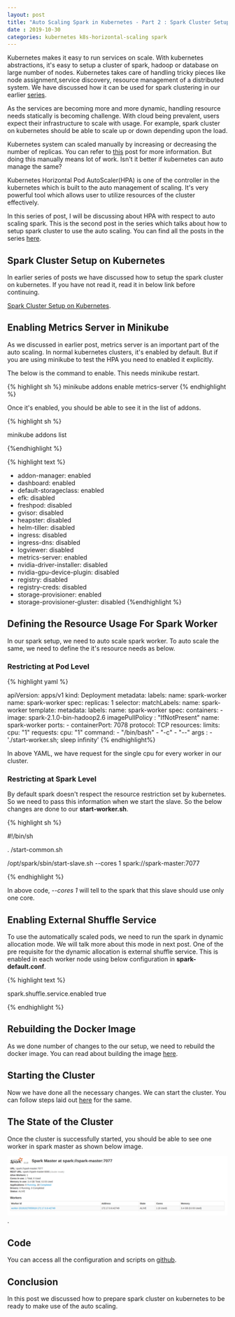```yaml
---
layout: post
title: "Auto Scaling Spark in Kubernetes - Part 2 : Spark Cluster Setup"
date : 2019-10-30
categories: kubernetes k8s-horizontal-scaling spark
---
```

Kubernetes makes it easy to run services on scale. With kubernetes abstractions, it's easy to setup a cluster of spark, hadoop or database on large number of nodes. Kubernetes takes care of handling tricky pieces like node assignment,service discovery, resource management of a distributed system. We have discussed how it can be used for spark clustering in our earlier [series](/categories/kubernetes-series).

As the services are becoming more and more dynamic, handling resource needs statically is becoming challenge. With cloud being prevalent, users expect their infrastructure to scale with usage. For example, spark cluster on kubernetes should be able to scale up or down depending upon the load.

Kubernetes system can scaled manually by increasing or decreasing the number of replicas. You can refer to [this](/scaling-spark-with-kubernetes-part-7) post for more information. But doing this manually means lot of work. Isn't it better if kubernetes can auto manage the same?

Kubernetes Horizontal Pod AutoScaler(HPA) is one of the controller in the kubernetes which is built to the auto management of scaling. It's very powerful tool which allows user to utilize resources of the cluster effectively.


In this series of post, I will be discussing about HPA with respect to auto scaling spark. This is the second post in the series which talks about how to setup spark cluster to use the auto scaling. You can find all the posts in the series [here](/categories/k8s-horizontal-scaling).


## Spark Cluster Setup on Kubernetes

In earlier series of posts we have discussed how to setup the spark cluster on kubernetes. If you have not read it, read it in below link before continuing.


[Spark Cluster Setup on Kubernetes](/categories/kubernetes-series/).


## Enabling Metrics Server in Minikube

As we discussed in earlier post, metrics server is an important part of the auto scaling. In normal kubernetes clusters, it's enabled by default. But if you are using minikube to test the HPA you need to enabled it explicitly.

The below is the command to enable. This needs minikube restart.


{% highlight sh %}
minikube addons enable metrics-server
{% endhighlight %}


Once it's enabled, you should be able to see it in the list of addons.

{% highlight sh %}

minikube addons list

{%endhighlight %}

{% highlight text %}

- addon-manager: enabled
- dashboard: enabled
- default-storageclass: enabled
- efk: disabled
- freshpod: disabled
- gvisor: disabled
- heapster: disabled
- helm-tiller: disabled
- ingress: disabled
- ingress-dns: disabled
- logviewer: disabled
- metrics-server: enabled
- nvidia-driver-installer: disabled
- nvidia-gpu-device-plugin: disabled
- registry: disabled
- registry-creds: disabled
- storage-provisioner: enabled
- storage-provisioner-gluster: disabled
{%endhighlight %}


## Defining the Resource Usage For Spark Worker

In our spark setup, we need to auto scale spark worker. To auto scale the same, we need to define the it's resource needs as below.


### Restricting at Pod Level

{% highlight yaml %}

apiVersion: apps/v1
kind: Deployment
metadata:
  labels:
    name: spark-worker
  name: spark-worker
spec:
  replicas: 1
  selector:
    matchLabels:
       name: spark-worker
  template:
    metadata:
      labels:
        name: spark-worker
    spec:
      containers:
      - image: spark-2.1.0-bin-hadoop2.6
        imagePullPolicy : "IfNotPresent"
        name: spark-worker
        ports:
        - containerPort: 7078
          protocol: TCP
        resources:
          limits:
            cpu: "1"
          requests:
            cpu: "1"
        command:
         - "/bin/bash"
         - "-c"
         - "--"
        args :
                - './start-worker.sh; sleep infinity'
{% endhighlight%}

In above YAML, we have request for the single cpu for every worker in our cluster.

### Restricting at Spark Level

By default spark doesn't respect the resource restriction set by kubernetes. So we need to pass this information when we start the slave. So the below changes are done to our **start-worker.sh**.

{% highlight sh %}

#!/bin/sh

. /start-common.sh

/opt/spark/sbin/start-slave.sh --cores 1 spark://spark-master:7077

{% endhighlight %}

In above code, *--cores 1* will tell to the spark that this slave should use only one core.

## Enabling External Shuffle Service

To use the automatically scaled pods, we need to run the spark in dynamic allocation mode. We will talk more about this mode in next post. One of the pre requisite for the dynamic allocation is external shuffle service. This is enabled in each worker node using below configuration in **spark-default.conf**.

{% highlight text %}

spark.shuffle.service.enabled   true

{% endhighlight %}

## Rebuilding the Docker Image

As we done number of changes to the our setup, we need to rebuild the docker image. You can read about building the image [here](/scaling-spark-with-kubernetes-part-5/).

## Starting the Cluster

Now we have done all the necessary changes. We can start the cluster. You can follow steps laid out [here](/scaling-spark-with-kubernetes-part-6) for the same.


## The State of the Cluster

Once the cluster is successfully started, you should be able to see one worker in spark master as shown below image.

![Spark Master with Single Slave](/images/hpa/spark-master-single-slave.png).

## Code

You can access all the configuration and scripts on [github](https://github.com/phatak-dev/kubernetes-spark/tree/autoscaling).

## Conclusion
In this post we discussed how to prepare spark cluster on kubernetes to be ready to make use of the auto scaling.
